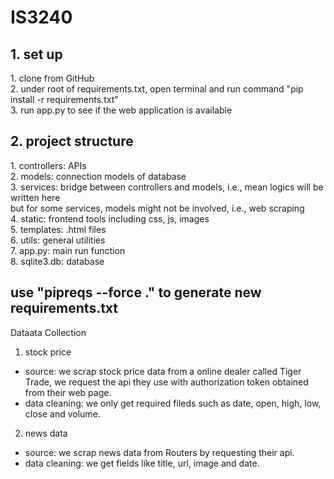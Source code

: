 # IS3240
<h2>1. set up</h2>
1. clone from GitHub
<br>
2. under root of requirements.txt, open terminal and run command "pip install -r requirements.txt"
<br>
3. run app.py to see if the web application is available

<h2>2. project structure</h2>
1. controllers: APIs
<br>
2. models: connection models of database
<br>
3. services: bridge between controllers and models, i.e., mean logics will be written here
<br>
but for some services, models might not be involved, i.e., web scraping
<br>
4. static: frontend tools including css, js, images
<br>
5. templates: .html files
<br>
6. utils: general utilities
<br>
7. app.py: main run function
<br>
8. sqlite3.db: database
<br>

<h2>use "pipreqs --force ." to generate new requirements.txt</h2>


Dataata Collection
1. stock price
- source: we scrap stock price data from a online dealer called Tiger Trade, we request the api they use with authorization token obtained from their web page.
- data cleaning: we only get required fileds such as date, open, high, low, close and volume.

2. news data
- source: we scrap news data from Routers by requesting their api.
- data cleaning: we get fields like title, url, image and date.
